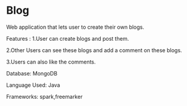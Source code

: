# Blog
Web application that lets user to create their own blogs.

Features :
1.User can create blogs and post them.

2.Other Users can see these blogs and add a comment on these blogs.

3.Users can also like the comments.

Database:
MongoDB

Language Used:
Java

Frameworks: 
spark,freemarker
